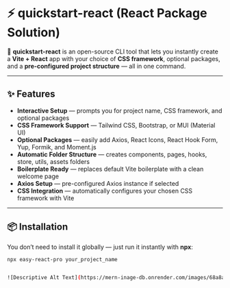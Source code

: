 # ⚡ quickstart-react (React Package Solution)

🚀 **quickstart-react** is an open-source CLI tool that lets you instantly create a **Vite + React** app with your choice of **CSS framework**, optional packages, and a **pre-configured project structure** — all in one command.

---

## ✨ Features
- **Interactive Setup** — prompts you for project name, CSS framework, and optional packages  
- **CSS Framework Support** — Tailwind CSS, Bootstrap, or MUI (Material UI)  
- **Optional Packages** — easily add Axios, React Icons, React Hook Form, Yup, Formik, and Moment.js  
- **Automatic Folder Structure** — creates components, pages, hooks, store, utils, assets folders  
- **Boilerplate Ready** — replaces default Vite boilerplate with a clean welcome page  
- **Axios Setup** — pre-configured Axios instance if selected  
- **CSS Integration** — automatically configures your chosen CSS framework with Vite  

---

## 📦 Installation
You don’t need to install it globally — just run it instantly with **npx**:

```bash
npx easy-react-pro your_project_name


![Descriptive Alt Text](https://mern-inage-db.onrender.com/images/68a8ad3f0129e44098d48088/view)

